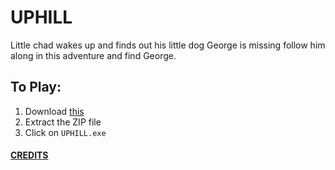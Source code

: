 # UPHILL

Little chad wakes up and finds out his little dog George is missing follow him along in this adventure and find George.

## To Play:
  1. Download [this](https://github.com/armaanbadhan/uphill/releases/tag/v2.0.0)
  2. Extract the ZIP file
  3. Click on ```UPHILL.exe```

#### [CREDITS](https://github.com/armaanbadhan/uphill/blob/main/CREDITS.md)

